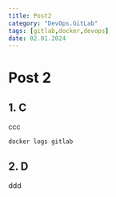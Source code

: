 ```yaml
---
title: Post2  
category: "DevOps.GitLab"
tags: [gitlab,docker,devops]  
date: 02.01.2024
---
```


# Post 2

## 1. C

ccc

```shell
docker logs gitlab
```

## 2. D

ddd
